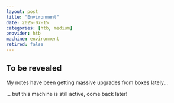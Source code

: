 ```yaml
---
layout: post
title: "Environment"
date: 2025-07-15
categories: [htb, medium]
provider: htb
machine: environment
retired: false
---
```


## To be revealed
My notes have been getting massive upgrades from boxes lately...

... but this machine is still active, come back later!
